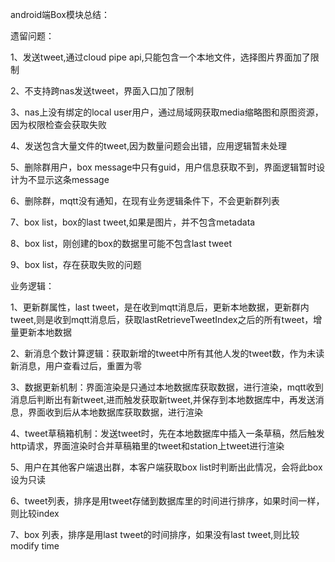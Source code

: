android端Box模块总结：

遗留问题：

1、发送tweet,通过cloud pipe api,只能包含一个本地文件，选择图片界面加了限制

2、不支持跨nas发送tweet，界面入口加了限制

3、nas上没有绑定的local user用户，通过局域网获取media缩略图和原图资源，因为权限检查会获取失败

4、发送包含大量文件的tweet,因为数量问题会出错，应用逻辑暂未处理

5、删除群用户，box message中只有guid，用户信息获取不到，界面逻辑暂时设计为不显示这条message

6、删除群，mqtt没有通知，在现有业务逻辑条件下，不会更新群列表

7、box list，box的last tweet,如果是图片，并不包含metadata

8、box list，刚创建的box的数据里可能不包含last tweet

9、box list，存在获取失败的问题

业务逻辑：

1、更新群属性，last tweet，是在收到mqtt消息后，更新本地数据，更新群内tweet,则是收到mqtt消息后，获取lastRetrieveTweetIndex之后的所有tweet，增量更新本地数据

2、新消息个数计算逻辑：获取新增的tweet中所有其他人发的tweet数，作为未读新消息，用户查看过后，重置为零

3、数据更新机制：界面渲染是只通过本地数据库获取数据，进行渲染，mqtt收到消息后判断出有新tweet,进而触发获取新tweet,并保存到本地数据库中，再发送消息，界面收到后从本地数据库获取数据，进行渲染

4、tweet草稿箱机制：发送tweet时，先在本地数据库中插入一条草稿，然后触发http请求，界面渲染时合并草稿箱里的tweet和station上tweet进行渲染

5、用户在其他客户端退出群，本客户端获取box list时判断出此情况，会将此box设为只读

6、tweet列表，排序是用tweet存储到数据库里的时间进行排序，如果时间一样，则比较index

7、box 列表，排序是用last tweet的时间排序，如果没有last tweet,则比较modify time